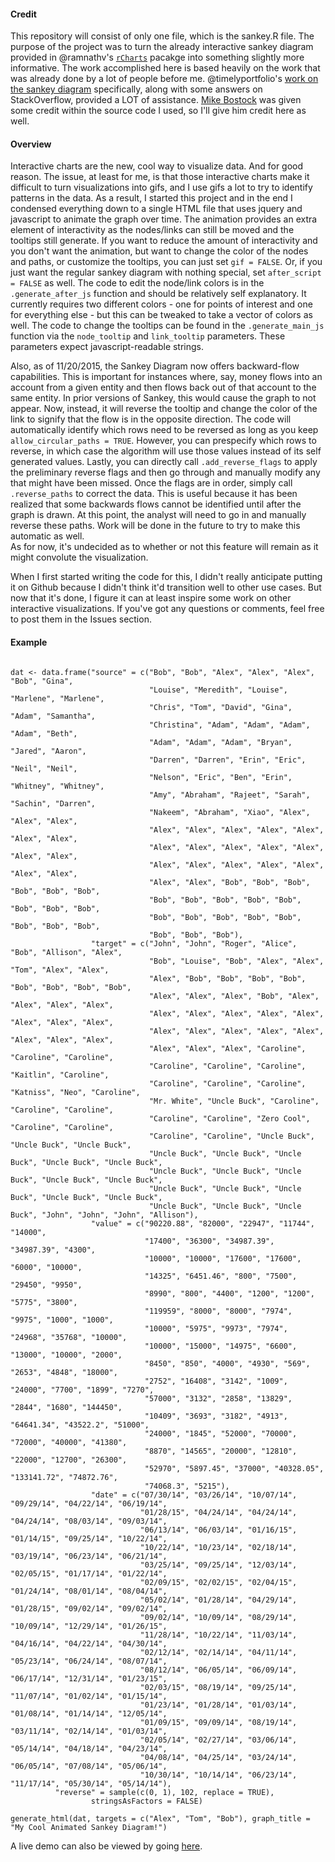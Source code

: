 #### Credit
This repository will consist of only one file, which is the sankey.R file. The purpose of the project was to turn the already interactive sankey diagram provided in @ramnathv's [`rCharts`](https://github.com/ramnathv/rCharts) pacakge into something slightly more informative. The work accomplished here is based heavily on the work that was already done by a lot of people before me. @timelyportfolio's [work on the sankey diagram](https://github.com/timelyportfolio/rCharts_d3_sankey) specifically, along with some answers on StackOverflow, provided a LOT of assistance. [Mike Bostock](http://bost.ocks.org/mike/sankey/) was given some credit within the source code I used, so I'll give him credit here as well. 

#### Overview
Interactive charts are the new, cool way to visualize data. And for good reason. The issue, at least for me, is that those interactive charts make it difficult to turn visualizations into gifs, and I use gifs a lot to try to identify patterns in the data. As a result, I started this project and in the end I condensed everything down to a single HTML file that uses jquery and javascript to animate the graph over time. The animation provides an extra element of interactivity as the nodes/links can still be moved and the tooltips still generate. If you want to reduce the amount of interactivity and you don't want the animation, but want to change the color of the nodes and paths, or customize the tooltips, you can just set `gif = FALSE`. Or, if you just want the regular sankey diagram with nothing special, set `after_script = FALSE` as well. The code to edit the node/link colors is in the `.generate_after_js` function and should be relatively self explanatory. It currently requires two different colors - one for points of interest and one for everything else - but this can be tweaked to take a vector of colors as well. The code to change the tooltips can be found in the `.generate_main_js` function via the `node_tooltip` and `link_tooltip` parameters. These parameters expect javascript-readable strings.

Also, as of 11/20/2015, the Sankey Diagram now offers backward-flow capabilities. This is important for instances where, say, money flows into an account from a given entity and then flows back out of that account to the same entity. In prior versions of Sankey, this would cause the graph to not appear. Now, instead, it will reverse the tooltip and change the color of the link to signify that the flow is in the opposite direction. The code will automatically identify which rows need to be reversed as long as you keep `allow_circular_paths = TRUE`. However, you can prespecify which rows to reverse, in which case the algorithm will use those values instead of its self generated values. Lastly, you can directly call `.add_reverse_flags` to apply the preliminary reverse flags and then go through and manually modify any that might have been missed. Once the flags are in order, simply call `.reverse_paths` to correct the data. This is useful because it has been realized that some backwards flows cannot be identified until after the graph is drawn. At this point, the analyst will need to go in and manually reverse these paths. Work will be done in the future to try to make this automatic as well.    
As for now, it's undecided as to whether or not this feature will remain as it might convolute the visualization.

When I first started writing the code for this, I didn't really anticipate putting it on Github because I didn't think it'd transition well to other use cases. But now that it's done, I figure it can at least inspire some work on other interactive visualizations. If you've got any questions or comments, feel free to post them in the Issues section. 

#### Example
``` {r}

dat <- data.frame("source" = c("Bob", "Bob", "Alex", "Alex", "Alex", "Bob", "Gina", 
                               "Louise", "Meredith", "Louise", "Marlene", "Marlene", 
                               "Chris", "Tom", "David", "Gina", "Adam", "Samantha", 
                               "Christina", "Adam", "Adam", "Adam", "Adam", "Beth", 
                               "Adam", "Adam", "Adam", "Bryan", "Jared", "Aaron", 
                               "Darren", "Darren", "Erin", "Eric", "Neil", "Neil", 
                               "Nelson", "Eric", "Ben", "Erin", "Whitney", "Whitney", 
                               "Amy", "Abraham", "Rajeet", "Sarah", "Sachin", "Darren", 
                               "Nakeem", "Abraham", "Xiao", "Alex", "Alex", "Alex", 
                               "Alex", "Alex", "Alex", "Alex", "Alex", "Alex", "Alex", 
                               "Alex", "Alex", "Alex", "Alex", "Alex", "Alex", "Alex", 
                               "Alex", "Alex", "Alex", "Alex", "Alex", "Alex", "Alex", 
                               "Alex", "Alex", "Bob", "Bob", "Bob", "Bob", "Bob", "Bob", 
                               "Bob", "Bob", "Bob", "Bob", "Bob", "Bob", "Bob", "Bob", 
                               "Bob", "Bob", "Bob", "Bob", "Bob", "Bob", "Bob", "Bob", 
                               "Bob", "Bob", "Bob"),
                  "target" = c("John", "John", "Roger", "Alice", "Bob", "Allison", "Alex", 
                               "Bob", "Louise", "Bob", "Alex", "Alex", "Tom", "Alex", "Alex", 
                               "Alex", "Bob", "Bob", "Bob", "Bob", "Bob", "Bob", "Bob", "Bob", 
                               "Alex", "Alex", "Alex", "Bob", "Alex", "Alex", "Alex", "Alex", 
                               "Alex", "Alex", "Alex", "Alex", "Alex", "Alex", "Alex", "Alex", 
                               "Alex", "Alex", "Alex", "Alex", "Alex", "Alex", "Alex", "Alex", 
                               "Alex", "Alex", "Alex", "Caroline", "Caroline", "Caroline", 
                               "Caroline", "Caroline", "Caroline", "Kaitlin", "Caroline", 
                               "Caroline", "Caroline", "Caroline", "Katniss", "Neo", "Caroline", 
                               "Mr. White", "Uncle Buck", "Caroline", "Caroline", "Caroline", 
                               "Caroline", "Caroline", "Zero Cool", "Caroline", "Caroline", 
                               "Caroline", "Caroline", "Uncle Buck", "Uncle Buck", "Uncle Buck", 
                               "Uncle Buck", "Uncle Buck", "Uncle Buck", "Uncle Buck", "Uncle Buck", 
                               "Uncle Buck", "Uncle Buck", "Uncle Buck", "Uncle Buck", "Uncle Buck", 
                               "Uncle Buck", "Uncle Buck", "Uncle Buck", "Uncle Buck", "Uncle Buck", 
                               "Uncle Buck", "Uncle Buck", "Uncle Buck", "John", "John", "John", "Allison"),
                  "value" = c("90220.88", "82000", "22947", "11744", "14000", 
                              "17400", "36300", "34987.39", "34987.39", "4300", 
                              "10000", "10000", "17600", "17600", "6000", "10000", 
                              "14325", "6451.46", "800", "7500", "29450", "9950", 
                              "8990", "800", "4400", "1200", "1200", "5775", "3800", 
                              "119959", "8000", "8000", "7974", "9975", "1000", "1000", 
                              "10000", "5975", "9973", "7974", "24968", "35768", "10000", 
                              "10000", "15000", "14975", "6600", "13000", "10000", "2000", 
                              "8450", "850", "4000", "4930", "569", "2653", "4848", "18000", 
                              "2752", "16408", "3142", "1009", "24000", "7700", "1899", "7270", 
                              "57000", "3132", "2858", "13829", "2844", "1680", "144450", 
                              "10409", "3693", "3182", "4913", "64641.34", "43522.2", "51000", 
                              "24000", "1845", "52000", "70000", "72000", "40000", "41380", 
                              "8870", "14565", "20000", "12810", "22000", "12700", "26300", 
                              "52970", "5897.45", "37000", "40328.05", "133141.72", "74872.76", 
                              "74068.3", "5215"),
                  "date" = c("07/30/14", "03/26/14", "10/07/14", "09/29/14", "04/22/14", "06/19/14", 
                             "01/28/15", "04/24/14", "04/24/14", "04/24/14", "08/03/14", "09/03/14", 
                             "06/13/14", "06/03/14", "01/16/15", "01/14/15", "09/25/14", "10/22/14", 
                             "10/22/14", "10/23/14", "02/18/14", "03/19/14", "06/23/14", "06/21/14", 
                             "03/25/14", "09/25/14", "12/03/14", "02/05/15", "01/17/14", "01/22/14", 
                             "02/09/15", "02/02/15", "02/04/15", "01/24/14", "08/01/14", "08/04/14", 
                             "05/02/14", "01/28/14", "04/29/14", "01/28/15", "09/02/14", "09/02/14", 
                             "09/02/14", "10/09/14", "08/29/14", "10/09/14", "12/29/14", "01/26/15", 
                             "11/28/14", "10/22/14", "11/03/14", "04/16/14", "04/22/14", "04/30/14", 
                             "02/12/14", "02/14/14", "04/11/14", "05/23/14", "06/24/14", "08/07/14", 
                             "08/12/14", "06/05/14", "06/09/14", "06/17/14", "12/31/14", "01/23/15", 
                             "02/03/15", "08/19/14", "09/25/14", "11/07/14", "01/02/14", "01/15/14", 
                             "01/23/14", "01/28/14", "01/03/14", "01/08/14", "01/14/14", "12/05/14", 
                             "01/09/15", "09/09/14", "08/19/14", "03/11/14", "02/14/14", "01/03/14", 
                             "02/05/14", "02/27/14", "03/06/14", "05/14/14", "04/18/14", "04/23/14", 
                             "04/08/14", "04/25/14", "03/24/14", "06/05/14", "07/08/14", "05/06/14", 
                             "10/30/14", "10/14/14", "06/23/14", "11/17/14", "05/30/14", "05/14/14"),
		  "reverse" = sample(c(0, 1), 102, replace = TRUE),
                  stringsAsFactors = FALSE)

generate_html(dat, targets = c("Alex", "Tom", "Bob"), graph_title = "My Cool Animated Sankey Diagram!")
```

A live demo can also be viewed by going [here](http://45.55.233.87/shiny/sankey/).
